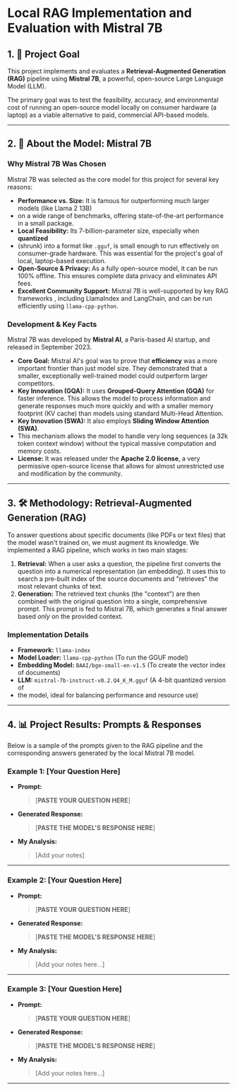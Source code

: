 # Local RAG Implementation and Evaluation with Mistral 7B

## 1. 🎯 Project Goal

This project implements and evaluates a **Retrieval-Augmented Generation (RAG)**
 pipeline using **Mistral 7B**, a powerful, open-source Large Language Model (LLM).

The primary goal was to test the feasibility, accuracy, and environmental cost
of running an open-source model locally on consumer hardware (a laptop) as
 a viable alternative to paid, commercial API-based models.

---

## 2. 🤖 About the Model: Mistral 7B

### Why Mistral 7B Was Chosen

Mistral 7B was selected as the core model for this project for several key reasons:

* **Performance vs. Size:** It is famous for outperforming much larger models
(like Llama 2 13B)
* on a wide range of benchmarks, offering state-of-the-art
  performance in a small package.
* **Local Feasibility:** Its 7-billion-parameter size, especially when **quantized**
* (shrunk) into a format like `.gguf`, is small enough to run effectively on
  consumer-grade hardware.
  This was essential for the project's goal of local, laptop-based execution.
* **Open-Source & Privacy:** As a fully open-source model, it can be run 100%
  offline. This ensures complete data privacy and eliminates API fees.
* **Excellent Community Support:** Mistral 7B is well-supported by key RAG frameworks
  , including LlamaIndex and LangChain, and can be run efficiently using `llama-cpp-python`.

### Development & Key Facts

Mistral 7B was developed by **Mistral AI**, a Paris-based AI startup, and released
 in September 2023.

* **Core Goal:** Mistral AI's goal was to prove that **efficiency** was a more
  important frontier than just model size. They demonstrated that a smaller,
  exceptionally well-trained model could outperform larger competitors.
* **Key Innovation (GQA):** It uses **Grouped-Query Attention (GQA)** for faster
  inference. This allows the model to process information and generate responses
  much more quickly and with a smaller memory footprint (KV cache) than models
  using standard Multi-Head Attention.
* **Key Innovation (SWA):** It also employs **Sliding Window Attention (SWA)**.
* This mechanism allows the model to handle very long sequences
  (a 32k token context window) without the typical massive computation and memory
 costs.
* **License:** It was released under the **Apache 2.0 license**, a very
  permissive open-source license that allows for almost unrestricted use and
  modification by the community.

---

## 3. 🛠️ Methodology: Retrieval-Augmented Generation (RAG)

To answer questions about specific documents (like PDFs or text files) that the
 model wasn't trained on, we must augment its knowledge. We implemented
 a RAG pipeline, which works in two main stages:

1. **Retrieval:** When a user asks a question, the pipeline first converts the
question into a numerical representation (an embedding). It uses this to search
a pre-built index of the source documents and "retrieves" the most relevant
chunks of text.
2. **Generation:** The retrieved text chunks (the "context") are then combined
with the original question into a single, comprehensive prompt. This prompt
is fed to Mistral 7B, which generates a final answer based *only* on the
provided context.

### Implementation Details

* **Framework:** `llama-index`
* **Model Loader:** `llama-cpp-python` (To run the GGUF model)
* **Embedding Model:** `BAAI/bge-small-en-v1.5` (To create the vector index of documents)
* **LLM:** `mistral-7b-instruct-v0.2.Q4_K_M.gguf` (A 4-bit quantized version of
* the model, ideal for balancing performance and resource use)

---

## 4. 📊 Project Results: Prompts & Responses

Below is a sample of the prompts given to the RAG pipeline and the corresponding
 answers generated by the local Mistral 7B model.

### Example 1: [Your Question Here]

* **Prompt:**
    > [**PASTE YOUR QUESTION HERE**]

* **Generated Response:**
    > [**PASTE THE MODEL'S RESPONSE HERE**]

* **My Analysis:**
    > [Add your notes]

---

### Example 2: [Your Question Here]

* **Prompt:**
    > [**PASTE YOUR QUESTION HERE**]

* **Generated Response:**
    > [**PASTE THE MODEL'S RESPONSE HERE**]

* **My Analysis:**
    > [Add your notes here...]

---

### Example 3: [Your Question Here]

* **Prompt:**
    > [**PASTE YOUR QUESTION HERE**]

* **Generated Response:**
    > [**PASTE THE MODEL'S RESPONSE HERE**]

* **My Analysis:**
    > [Add your notes here...]

---
